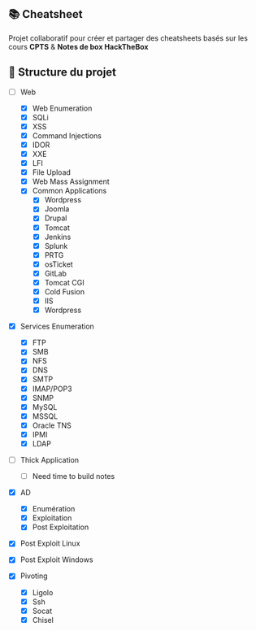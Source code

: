 ## 📚 Cheatsheet

Projet collaboratif pour créer et partager des cheatsheets basés sur les cours **CPTS** & **Notes de box HackTheBox**

## 📂 Structure du projet

- [ ] Web
  - [x] Web Enumeration
  - [x] SQLi
  - [x] XSS
  - [x] Command Injections
  - [x] IDOR
  - [x] XXE
  - [x] LFI
  - [x] File Upload
  - [x] Web Mass Assignment
  - [x] Common Applications
    - [x] Wordpress
    - [x] Joomla
    - [x] Drupal
    - [x] Tomcat
    - [x] Jenkins
    - [x] Splunk
    - [x] PRTG
    - [x] osTicket
    - [x] GitLab
    - [x] Tomcat CGI
    - [x] Cold Fusion
    - [x] IIS
    - [x] Wordpress

- [x] Services Enumeration
  - [x] FTP
  - [x] SMB
  - [x] NFS
  - [x] DNS
  - [x] SMTP
  - [x] IMAP/POP3
  - [x] SNMP
  - [x] MySQL
  - [x] MSSQL
  - [x] Oracle TNS
  - [x] IPMI
  - [x] LDAP
  
- [ ] Thick Application
  - [ ] Need time to build notes

- [x] AD
  - [x] Enumération
  - [x] Exploitation
  - [x] Post Exploitation
  
- [x] Post Exploit Linux
- [x] Post Exploit Windows

- [x] Pivoting
  - [x] Ligolo
  - [x] Ssh
  - [x] Socat
  - [x] Chisel
